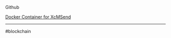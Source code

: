 
Github

[Docker Container for XcMSend](https://xcmsend.github.io/deployments/docker.html)

---
#blockchain 